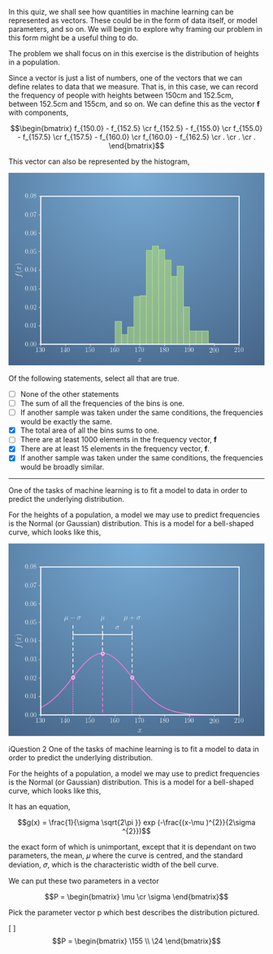 In this quiz, we shall see how quantities in machine learning can be represented as vectors. These could be in the form of data itself, or model parameters, and so on. We will begin to explore why framing our problem in this form might be a useful thing to do.

The problem we shall focus on in this exercise is the distribution of heights in a population.

Since a vector is just a list of numbers, one of the vectors that we can define relates to data that we measure. That is, in this case, we can record the frequency of people with heights between 150cm and 152.5cm, between 152.5cm and 155cm, and so on. We can define this as the vector 
**f** with components,    

  

$$\begin{bmatrix} f_{150.0} - f_{152.5} \cr f_{152.5} - f_{155.0} \cr 
f_{155.0} - f_{157.5} \cr f_{157.5} - f_{160.0} \cr f_{160.0} - f_{162.5} 
\cr . \cr . \cr . \end{bmatrix}$$  

  

This vector can also be represented by the histogram,

![missing](Images/image_histogram.png)  


Of the following statements, select all that are true.

- [ ] None of the other statements
- [ ] The sum of all the frequencies of the bins is one.
- [ ] If another sample was taken under the same conditions, the frequencies would be exactly the same.
- [x] The total area of all the bins sums to one.
- [ ] There are at least 1000 elements in the frequency vector, **f**
- [x] There are at least 15 elements in the frequency vector, **f**.
- [x] If another sample was taken under the same conditions, the frequencies would be broadly similar.  
  
---  
One of the tasks of machine learning is to fit a model to data in order to predict the underlying distribution.

For the heights of a population, a model we may use to predict frequencies is the Normal (or Gaussian) distribution. This is a model for a bell-shaped curve, which looks like this,  
  
![missing](Images/fit_model.png)  

iQuestion 2
One of the tasks of machine learning is to fit a model to data in order to predict the underlying distribution.

For the heights of a population, a model we may use to predict frequencies is the Normal (or Gaussian) distribution. This is a model for a bell-shaped curve, which looks like this,

It has an equation,  

$$g(x) = \frac{1}{\sigma \sqrt{2\pi }} exp (-\frac{(x-\mu )^{2}}{2\sigma ^{2}})$$  
  
the exact form of which is unimportant, except that it is dependant on two parameters, the mean, 𝜇 where the curve is centred, and the standard deviation, 𝜎,   which is the characteristic width of the bell curve.  

We can put these two parameters in a vector 

$$P = \begin{bmatrix} \mu \cr \sigma \end{bmatrix}$$

Pick the parameter vector  p which best describes the distribution pictured.

[ ] $$P = \begin{bmatrix}
\155 \\ \24 
\end{bmatrix}$$

